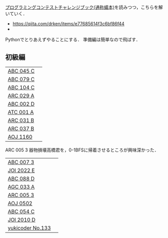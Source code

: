 # 

[プログラミングコンテストチャレンジブック(通称蟻本)](https://www.amazon.co.jp/%E3%83%97%E3%83%AD%E3%82%B0%E3%83%A9%E3%83%9F%E3%83%B3%E3%82%B0%E3%82%B3%E3%83%B3%E3%83%86%E3%82%B9%E3%83%88%E3%83%81%E3%83%A3%E3%83%AC%E3%83%B3%E3%82%B8%E3%83%96%E3%83%83%E3%82%AF-%E7%AC%AC2%E7%89%88-%EF%BD%9E%E5%95%8F%E9%A1%8C%E8%A7%A3%E6%B1%BA%E3%81%AE%E3%82%A2%E3%83%AB%E3%82%B4%E3%83%AA%E3%82%BA%E3%83%A0%E6%B4%BB%E7%94%A8%E5%8A%9B%E3%81%A8%E3%82%B3%E3%83%BC%E3%83%87%E3%82%A3%E3%83%B3%E3%82%B0%E3%83%86%E3%82%AF%E3%83%8B%E3%83%83%E3%82%AF%E3%82%92%E9%8D%9B%E3%81%88%E3%82%8B%EF%BD%9E-%E7%A7%8B%E8%91%89%E6%8B%93%E5%93%89/dp/4839941068)を読みつつ，こちらを解いていく．

- https://qiita.com/drken/items/e77685614f3c6bf86f44
- 

Pythonでとりあえずやることにする．
準備編は簡単なので飛ばす．


## 初級編

|                                 |     |
| ------------------------------- | --- |
| [ABC 045 C](./src/abc_045_c.py) |     |
| [ABC 079 C](./src/abc_079_c.py) |     |
| [ABC 104 C](./src/abc_104_c.py) |     |
| [ARC 029 A](./src/arc_029_a.py) |     |
| [ABC 002 D](./src/abc_002_d.py) |     |
| [ATC 001 A](./src/atc_001_a.py) |     |
| [ARC 031 B](./src/arc_031_b.py) |     |
| [ARC 037 B](./src/arc_037_b.py) |     |
| [AOJ 1160 ](./src/aoj_1160.py)  |     |

ARC 005 3 器物損壊高橋君を，0-1BFSに帰着させるところが興味深かった．

|                                          |     |
| ---------------------------------------- | --- |
| [ABC 007 3](src/abc_007_3.py)            |     |
| [JOI 2022 E](src/joi_2011yo_e.py)        |     |
| [ABC 088 D](src/abc_088_d.py)            |     |
| [AGC 033 A](src/agc_033_a.py)            |     |
| [ARC 005 3](src/arc_005_3.py)            |     |
| [AOJ 0502](src/aoj_0502.py)              |     |
| [ABC 054 C](src/abc_054_c.py)            |     |
| [JOI 2010 D](src/joi_2010yo_d.py)        |     |
| [yukicoder No.133](src/yukicoder_133.py) |     | 